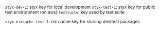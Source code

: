 
`styx-dev-1`: styx key for local development
`styx-test-1`: styx key for public test environment (on aws)
`testsuite`: key used by test suite

`styx-nixcache-test-1`: nix cache key for sharing dev/test packages

